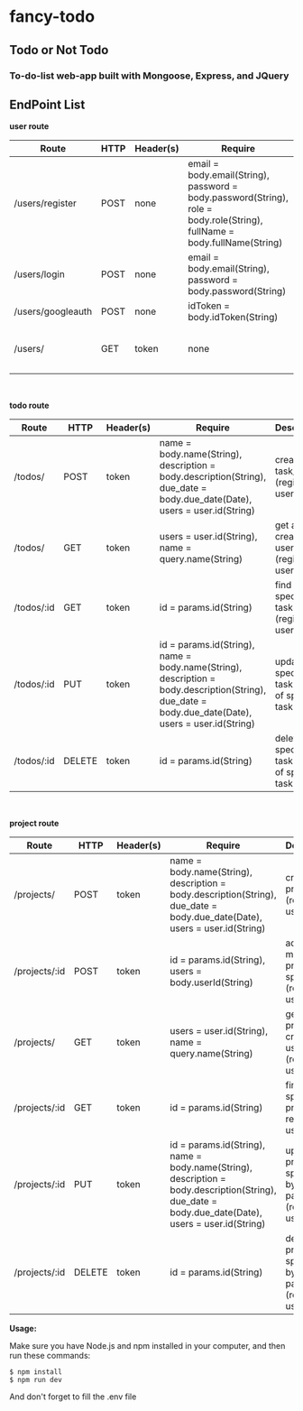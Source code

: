 # fancy-todo

## Todo or Not Todo

### To-do-list web-app built with Mongoose, Express, and JQuery

## EndPoint List

**user route**

Route|HTTP|Header(s)|Require|Description|
|---|---|---|---|---|
|/users/register|POST|none|email = body.email(String), password = body.password(String), role = body.role(String), fullName = body.fullName(String)|register for new user|
|/users/login|POST|none|email = body.email(String), password = body.password(String)|endpoint for user login into app|
|/users/googleauth|POST|none|idToken = body.idToken(String)|endpoint for GoogleSignIn |
|/users/|GET|token|none|fetch all user data (authenticated user only)|

<br>

**todo route**

Route|HTTP|Header(s)|Require|Description|
|---|---|---|---|---|
|/todos/|POST|token|name = body.name(String), description = body.description(String), due_date = body.due_date(Date), users = user.id(String)|create new task/todo (registered user only)|
|/todos/|GET|token|users = user.id(String), name = query.name(String)| get all task created by user (registered user only)|
|/todos/:id|GET|token| id = params.id(String)| find specific task (registered user only)|
|/todos/:id|PUT|token| id = params.id(String), name = body.name(String), description = body.description(String), due_date = body.due_date(Date), users = user.id(String) | update specific task (owner of specific task only)|
|/todos/:id|DELETE|token| id = params.id(String) | delete specific task (owner of specific task only)|

<br>

**project route**

Route|HTTP|Header(s)|Require|Description|
|---|---|---|---|---|
|/projects/|POST|token|name = body.name(String), description = body.description(String), due_date = body.due_date(Date), users = user.id(String)|create new project (registered user only)|
|/projects/:id|POST|token|id = params.id(String), users = body.userId(String)| add new member to project with specific id (registered user only)|
|/projects/|GET|token|users = user.id(String), name = query.name(String)| get all project created by user (registered user only)|
|/projects/:id|GET|token|id = params.id(String)| find specific project ( registered user only)|
|/projects/:id|PUT|token|id = params.id(String), name = body.name(String), description = body.description(String), due_date = body.due_date(Date), users = user.id(String)| update project specified by params.id (registered user only)|
|/projects/:id|DELETE|token|id = params.id(String)| delete project specified by params.id (registered user only)|

**Usage:**

Make sure you have Node.js and npm installed in your computer, and then run these commands:

```
$ npm install
$ npm run dev
```
And don't forget to fill the .env file 

